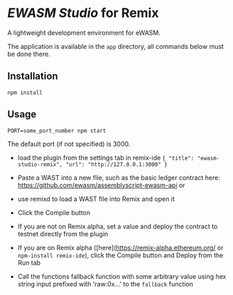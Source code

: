 # *EWASM Studio* for Remix

A lightweight development environment for eWASM.

The application is available in the `app` directory, all commands below must be done there.

## Installation
`npm install`

## Usage
`PORT=some_port_number npm start`

The default port (if not specified) is 3000.

* load the plugin from the settings tab in remix-ide
`{ "title": "ewasm-studio-remix", "url": "http://127.0.0.1:3000" }`


* Paste a WAST into a new file, such as the basic ledger contract here:
https://github.com/ewasm/assemblyscript-ewasm-api
or
* use remixd to load a WAST file into Remix and open it

* Click the Compile button

* If you are not on Remix alpha, set a value and deploy the contract to testnet directly from the plugin

* If you are on Remix alpha ([here](https://remix-alpha.ethereum.org/ or `npm-install remix-ide`), click the Compile button and Deploy from the Run tab

* Call the functions fallback function with some arbitrary value using hex string input prefixed with 'raw:0x...' to the `fallback` function

